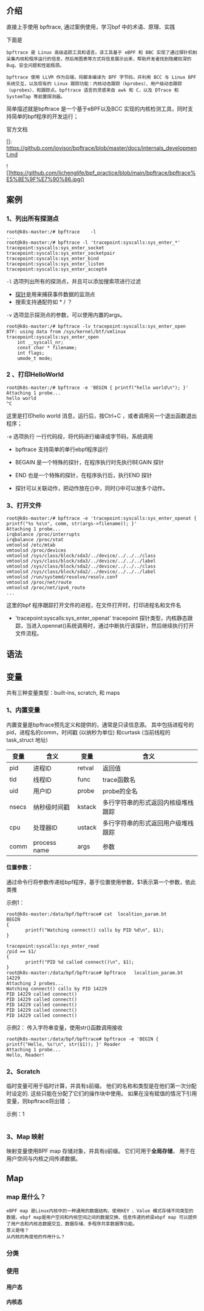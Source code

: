 ## 介绍
直接上手使用 bpftrace, 通过案例使用，学习bpf 中的术语、原理、实践

下面是

[官网]: https://github.com/iovisor/bpftrace的介绍:

```shell
bpftrace 是 Linux 高级追踪工具和语言。该工具基于 eBPF 和 BBC 实现了通过探针机制采集内核和程序运行的信息，然后用图表等方式将信息展示出来，帮助开发者找到隐藏较深的 Bug、安全问题和性能瓶颈。

bpftrace 使用 LLVM 作为后端，将脚本编译为 BPF 字节码，并利用 BCC 与 Linux BPF 系统交互，以及现有的 Linux 跟踪功能：内核动态跟踪（kprobes）、用户级动态跟踪（uprobes）、和跟踪点。bpftrace 语言的灵感来自 awk 和 C，以及 DTrace 和 SystemTap 等前置探测器。
```

简单描述就是bpftrace 是一个基于eBPF以及BCC 实现的内核检测工具，同时支持简单的bpf程序的开发运行；

官方文档

[]: https://github.com/iovisor/bpftrace/blob/master/docs/internals_development.md



![]https://github.com/lichenglife/bpf_practice/blob/main/bpftrace/bpftrace%E5%8E%9F%E7%90%86.jpg()

##  案例

###  1、列出所有探测点

```shell
root@k8s-master:/# bpftrace    -l  
...
root@k8s-master:/# bpftrace -l 'tracepoint:syscalls:sys_enter_*'  
tracepoint:syscalls:sys_enter_socket
tracepoint:syscalls:sys_enter_socketpair
tracepoint:syscalls:sys_enter_bind
tracepoint:syscalls:sys_enter_listen
tracepoint:syscalls:sys_enter_accept4
```

`-l`  选项列出所有的探测点，并且可以添加搜索项进行过滤

- [探针](#探针)是用来捕获事件数据的监测点
- 搜索支持通配符如   * / ？

`-v`  选项显示探测点的参数，可以使用内置的args。

```shell
root@k8s-master:/# bpftrace -lv tracepoint:syscalls:sys_enter_open
BTF: using data from /sys/kernel/btf/vmlinux
tracepoint:syscalls:sys_enter_open
    int __syscall_nr;
    const char * filename;
    int flags;
    umode_t mode;
```



### 2 、打印HelloWorld

```shell
root@k8s-master:/# bpftrace -e 'BEGIN { printf("hello world\n"); }'
Attaching 1 probe...
hello world
^C
```

 这里是打印hello world 消息，运行后，按Ctrl+C ，或者调用另一个退出函数退出程序；

`-e` 选项执行 一行代码段，将代码进行编译成字节码，系统调用

- bpftrace 支持简单的单行ebpf程序运行

-  BEGAIN 是一个特殊的探针，在程序执行时先执行BEGAIN 探针
-  END  也是一个特殊的探针，在程序执行后，执行END 探针
-  探针可以关联动作，把动作放在{}中，同时{}中可以放多个动作。

### 3、打开文件

```shell
root@k8s-master:/# bpftrace -e 'tracepoint:syscalls:sys_enter_openat { printf("%s %s\n", comm, str(args->filename)); }'
Attaching 1 probe...
irqbalance /proc/interrupts
irqbalance /proc/stat
vmtoolsd /etc/mtab
vmtoolsd /proc/devices
vmtoolsd /sys/class/block/sda3/../device/../../../class
vmtoolsd /sys/class/block/sda3/../device/../../../label
vmtoolsd /sys/class/block/sda2/../device/../../../class
vmtoolsd /sys/class/block/sda2/../device/../../../label
vmtoolsd /run/systemd/resolve/resolv.conf
vmtoolsd /proc/net/route
vmtoolsd /proc/net/ipv6_route
...
```
这里的bpf 程序跟踪打开文件的进程，在文件打开时，打印进程名和文件名

- 'tracepoint:syscalls:sys_enter_openat'   tracepoint 探针类型，内核静态跟踪，当进入opennat()系统调用时，通过中断执行该探针，然后继续执行打开文件流程。



## 语法

## 变量

 共有三种变量类型：built-ins, scratch, 和 maps 

### 1、内置变量

 内置变量是bpftrace预先定义和提供的，通常是只读信息源。 其中包括进程号的pid，进程名的comm，时间戳 (以纳秒为单位) 和curtask (当前线程的 task_struct 地址) 

| 变量  | 含义         | 变量   | 含义                               |
| ----- | ------------ | ------ | ---------------------------------- |
| pid   | 进程ID       | retval | 返回值                             |
| tid   | 线程ID       | func   | trace函数名                        |
| uid   | 用户ID       | probe  | probe的全名                        |
| nsecs | 纳秒级时间戳 | kstack | 多行字符串的形式返回内核级堆栈跟踪 |
| cpu   | 处理器ID     | ustack | 多行字符串的形式返回用户级堆栈跟踪 |
| comm  | process name | args   | 参数                               |

#### 位置参数：

 通过命令行将参数传递给bpf程序，基于位置使用参数，$1表示第一个参数，依此类推

示例1：

```shell
root@k8s-master:/data/bpf/bpftrace# cat  localtion_param.bt 
BEGIN
{
       printf("Watching connect() calls by PID %d\n", $1);
}

tracepoint:syscalls:sys_enter_read
/pid == $1/
{
       printf("PID %d called connect()\n", $1);
}
root@k8s-master:/data/bpf/bpftrace# bpftrace   localtion_param.bt  14229
Attaching 2 probes...
Watching connect() calls by PID 14229
PID 14229 called connect()
PID 14229 called connect()
PID 14229 called connect()
PID 14229 called connect()
PID 14229 called connect()
```

示例2： 传入字符串变量，使用str()函数调用接收

```shell
root@k8s-master:/data/bpf/bpftrace# bpftrace -e 'BEGIN { printf("Hello, %s!\n", str($1)); }' Reader
Attaching 1 probe...
Hello, Reader!
```



###  2、Scratch

 临时变量可用于临时计算，并具有`$`前缀。 他们的名称和类型是在他们第一次分配时设定的. 这些只能在分配了它们的操作块中使用。 如果在没有赋值的情况下引用变量，则bpftrace将出错 ；

示例：1

```

```

### 3、Map 映射

 映射变量使用BPF map 存储对象，并具有`@`前缀。 它们可用于**全局存储**， 用于在用户空间与内核之间传递数据。 









##  Map 

 ### map 是什么？

```
eBPF map 是Linux内核中的一种通用的数据结构，使用KEY 、Value 模式存储不同类型的数据，ebpf map是用户空间和内核空间之间的数据交换、信息传递的桥梁ebpf map 可以提供了用户态和内核态数据交互、数据存储、多程序共享数据等功能。
意义是啥？ 
从内核的角度他的作用什么？
```



###  分类

###  使用

 #### 用户态

####  内核态







